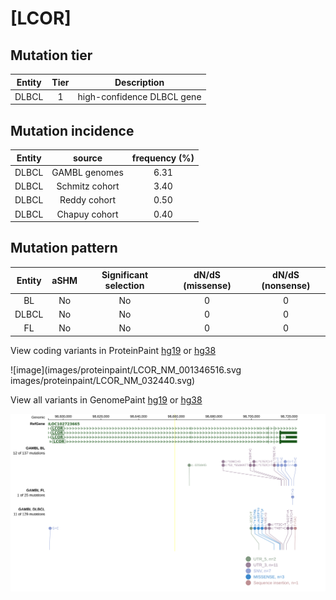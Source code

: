 # [LCOR]

## Mutation tier

|Entity|Tier|Description               |
|:------:|:----:|--------------------------|
|DLBCL |1   |high-confidence DLBCL gene|
## Mutation incidence

|Entity|source        |frequency (%)|
|:------:|:--------------:|:-------------:|
|DLBCL |GAMBL genomes |6.31         |
|DLBCL |Schmitz cohort|3.40         |
|DLBCL |Reddy cohort  |0.50         |
|DLBCL |Chapuy cohort |0.40         |

## Mutation pattern

|Entity|aSHM|Significant selection|dN/dS (missense)|dN/dS (nonsense)|
|:------:|:----:|:---------------------:|:----------------:|:----------------:|
|BL    |No  |No                   |0               |0               |
|DLBCL |No  |No                   |0               |0               |
|FL    |No  |No                   |0               |0               |




View coding variants in ProteinPaint [hg19](https://www.bcgsc.ca/downloads/morinlab/GAMBL/test/genes/LCOR_protein.html)  or [hg38](https://www.bcgsc.ca/downloads/morinlab/GAMBL/test/genes/LCOR_protein_hg38.html)

![image](images/proteinpaint/LCOR_NM_001346516.svg
images/proteinpaint/LCOR_NM_032440.svg)

View all variants in GenomePaint [hg19](https://www.bcgsc.ca/downloads/morinlab/GAMBL/test/genes/LCOR.html)  or [hg38](https://www.bcgsc.ca/downloads/morinlab/GAMBL/test/genes/LCOR_hg38.html)

![image](images/proteinpaint/LCOR.svg)
